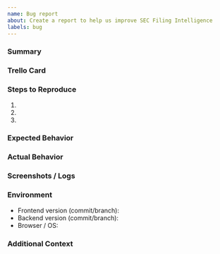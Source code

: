 ```yaml
---
name: Bug report
about: Create a report to help us improve SEC Filing Intelligence
labels: bug
---
```


### Summary

<!-- Provide a clear and concise description of the bug. -->

### Trello Card

<!-- Link to the relevant Trello card if one exists. -->

### Steps to Reproduce
1.
2.
3.

### Expected Behavior

### Actual Behavior

### Screenshots / Logs

### Environment
- Frontend version (commit/branch):
- Backend version (commit/branch):
- Browser / OS:

### Additional Context
